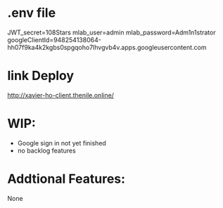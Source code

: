 # .env file
JWT_secret=108Stars
mlab_user=admin
mlab_password=Adm1n1strator
googleClientId=948254138064-hh07f9ka4k2kgbs0spgqoho7lhvgvb4v.apps.googleusercontent.com

# link Deploy
http://xavier-ho-client.thenile.online/


# WIP:
- Google sign in not yet finished
- no backlog features

# Addtional Features:
None
